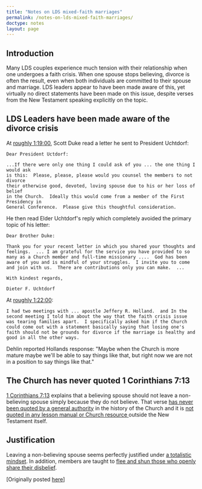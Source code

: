 ```yaml
---
title: "Notes on LDS mixed-faith marriages"
permalink: /notes-on-lds-mixed-faith-marriages/
doctype: notes
layout: page
---
```


## Introduction

Many LDS couples experience much tension with their relationship when one undergoes a faith crisis.  When one spouse stops believing, divorce is often the result, even when both individuals are committed to their spouse and marriage.  LDS leaders appear to have been made aware of this, yet virtually no direct statements have been made on this issue, despite verses from the New Testament speaking explicitly on the topic.

## LDS Leaders have been made aware of the divorce crisis

At [roughly 1:19:00](https://www.youtube.com/watch?v=_52cMf5ygOk), Scott Duke read a letter he sent to President Uchtdorf:

    Dear President Uctdorf:

    ...If there were only one thing I could ask of you ... the one thing I would ask
    is this:  Please, please, please would you counsel the members to not divorce
    their otherwise good, devoted, loving spouse due to his or her loss of belief
    in the Church.  Ideally this would come from a member of the First Presidency in
    General Conference.  Please give this thoughtful consideration.

He then read Elder Uchtdorf's reply which completely avoided the primary topic of his letter:

    Dear Brother Duke:

    Thank you for your recent letter in which you shared your thoughts and feelings.  ... I am grateful for the service you have provided to so many as a Church member and full-time missionary ....  God has been aware of you and is mindful of your struggles.  I invite you to come and join with us.  There are contributions only you can make.  ...

    With kindest regards,

    Dieter F. Uchtdorf

At [roughly 1:22:00](https://www.youtube.com/watch?v=_52cMf5ygOk):

    I had two meetings with ... apostle Jeffery R. Holland.  and In the second meeting I told him about the way that the faith crisis issue was tearing families apart.  I specifically asked him if the Church could come out with a statement basically saying that losing one's faith should not be grounds for divorce if the marriage is healthy and good in all the other ways. 

Dehlin reported Hollands response: "Maybe when the Church is more mature maybe we'll be able to say things like that, but right now we are not in a position to say things like that."

## The Church has never quoted 1 Corinthians 7:13

[1 Corinthians 7:13](http://biblehub.com/1_corinthians/7-13.htm) explains that a believing spouse should not leave a non-believing spouse simply because they do not believe.  That verse [has never been quoted by a general authority](http://scriptures.byu.edu/#09207::c09207) in the history of the Church and it is [not quoted in any lesson manual or Church resource ](https://www.lds.org/search?lang=eng&query=%22let+her+not+leave+him%22) outside the New Testament itself.

## Justification

Leaving a non-believing spouse seems perfectly justified under [a totalistic mindset](https://mormonbandwagon.com/bwv549/three-fold-nature-lds-church-corporate-totalistic-individual-growth/).  In addition, members are taught to [flee and shun those who openly share their disbelief](https://mormonbandwagon.com/bwv549/the-shunning-key/).

[Originally posted [here](https://www.reddit.com/r/exmormon/comments/4ooj6y/fun_fact_the_church_has_never_quoted_1corinthians/)]
